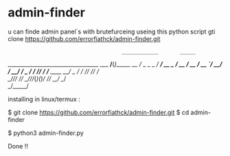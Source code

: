 # admin-finder
u can finde admin panel`s with brutefurceing useing this python script
gti clone https://github.com/errorfiathck/admin-finder.git                  
                               

                                         ____________       _____ 
_________________________________        ___  __/__(_)_____ __  /_
_  _ \_  ___/_  ___/  __ \_  ___/        __  /_ __  /_  __ `/  __/
/  __/  /   _  /   / /_/ /  /__       ____  __/ _  / / /_/ // /_  
\___//_/    /_/    \____//_/_(_)_______(_)_/    /_/  \__,_/ \__/  
                               _/_____/                           

installing in linux/termux :

$ git clone https://github.com/errorfiathck/admin-finder.git
$ cd admin-finder

$ python3 admin-finder.py

Done !!
